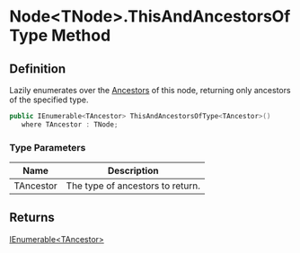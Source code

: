 # Node&lt;TNode&gt;.ThisAndAncestorsOfType Method
## Definition

Lazily enumerates over the [Ancestors](MrKWatkins.Ast.Node-1.Ancestors.md) of this node, returning only ancestors of the specified type.

```c#
public IEnumerable<TAncestor> ThisAndAncestorsOfType<TAncestor>()
   where TAncestor : TNode;
```

### Type Parameters

| Name | Description |
| ---- | ----------- |
| TAncestor | The type of ancestors to return. |

## Returns

[IEnumerable&lt;TAncestor&gt;](https://learn.microsoft.com/en-gb/dotnet/api/System.Collections.Generic.IEnumerable-1)

